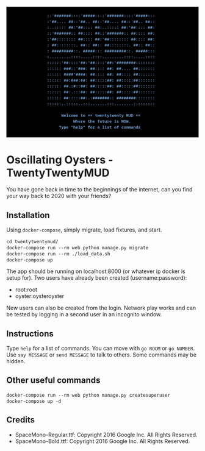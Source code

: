![Logo](banner.png)

# Oscillating Oysters - TwentyTwentyMUD

You have gone back in time to the beginnings of the internet, can you find
your way back to 2020 with your friends?

## Installation

Using `docker-compose`, simply migrate, load fixtures, and start. 
```
cd twentytwentymud/
docker-compose run --rm web python manage.py migrate
docker-compose run --rm ./load_data.sh
docker-compose up
```
The app should be running on localhost:8000 (or whatever ip docker is setup for).
Two users have already been created (username:password):

- root:root
- oyster:oysteroyster

New users can also be created from the login. Network play works and can be
tested by logging in a second user in an incognito window.

## Instructions

Type `help` for a list of commands. You can move with `go ROOM` or `go NUMBER`.
Use `say MESSAGE` or `send MESSAGE` to talk to others. Some commands may be
hidden.

## Other useful commands
```
docker-compose run --rm web python manage.py createsuperuser
docker-compose up -d
```

## Credits
- SpaceMono-Regular.ttf: Copyright 2016 Google Inc. All Rights Reserved.
- SpaceMono-Bold.ttf: Copyright 2016 Google Inc. All Rights Reserved.